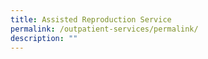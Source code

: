 ```yaml
---
title: Assisted Reproduction Service
permalink: /outpatient-services/permalink/
description: ""
---
```

